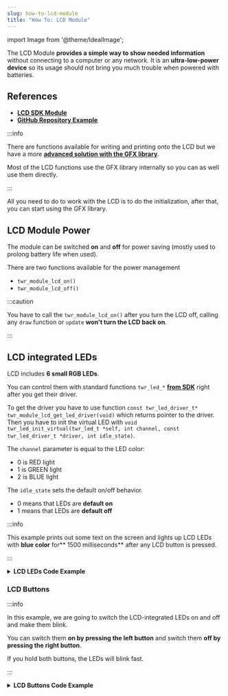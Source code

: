 ```yaml
---
slug: how-to-lcd-module
title: "How To: LCD Module"
---
```

import Image from '@theme/IdealImage';

The LCD Module **provides a simple way to show needed information** without connecting to a computer or any network. It is an **ultra-low-power device** so its usage should not bring you much trouble when powered with batteries.

## References
- [**LCD SDK Module**](https://sdk.hardwario.com/group__twr__module__lcd.html)
- [**GitHub Repository Example**](https://github.com/hardwario/twr-sdk/blob/master/_examples/lcd-text/application.c)

:::info

There are functions available for writing and printing onto the LCD but we have a more [**advanced solution with the GFX library**](./graphics-library.md).

Most of the LCD functions use the GFX library internally so you can as well use them directly.

:::

All you need to do to work with the LCD is to do the initialization, after that, you can start using the GFX library.

## LCD Module Power
The module can be switched **on** and **off** for power saving (mostly used to prolong battery life when used).

There are two functions available for the power management
- `twr_module_lcd_on()`
- `twr_module_lcd_off()`

:::caution

You have to call the `twr_module_lcd_on()` after you turn the LCD off, calling any `draw` function or `update` **won't turn the LCD back on**.

:::


## LCD integrated LEDs

LCD includes **6 small RGB LEDs**.

You can control them with standard functions `twr_led_*` [**from SDK**](./led-control.md) right after you get their driver.

To get the driver you have to use function `const twr_led_driver_t* twr_module_lcd_get_led_driver(void)` which returns pointer to the driver. Then you have to init the virtual LED with `void twr_led_init_virtual(twr_led_t *self, int channel, const twr_led_driver_t *driver, int idle_state)`.

The `channel` parameter is equal to the LED color:

- 0 is RED light
- 1 is GREEN light
- 2 is BLUE light

The `idle_state` sets the default on/off behavior.

- 0 means that LEDs are **default on**
- 1 means that LEDs are **default off**

:::info

This example prints out some text on the screen and lights up LCD LEDs with **blue color** for** 1500 milliseconds** after any LCD button is pressed.

:::

<details><summary><b>LCD LEDs Code Example</b></summary>
<p>

  ```c showLineNumbers
  #include <application.h>

  twr_button_t button;
  twr_led_t lcdLed;

  twr_gfx_t *pgfx;

  void button_event_handler(twr_button_t *self, twr_button_event_t event, void *event_param)
  {
      (void) self;
      (void) event_param;

      if (event == TWR_BUTTON_EVENT_PRESS)
      {
          twr_led_pulse(&lcdLed, 1500);

          char hello[6] = "Hello";
          twr_gfx_draw_string(pgfx, 10, 5, hello, true);
          twr_gfx_draw_line(pgfx, 0, 21, 128, 23, true);

          twr_gfx_update(pgfx);
      }
  }

  void application_init(void)
  {
      twr_button_init(&button, TWR_GPIO_BUTTON, TWR_GPIO_PULL_DOWN, false);
      twr_button_set_event_handler(&button, button_event_handler, NULL);

      const twr_led_driver_t* driver = twr_module_lcd_get_led_driver();
      twr_led_init_virtual(&lcdLed, TWR_MODULE_LCD_LED_BLUE, driver, 1);

      twr_module_lcd_init();
      pgfx = twr_module_lcd_get_gfx();
      twr_gfx_set_font(pgfx, &twr_font_ubuntu_15);
  }
  ```

</p>
</details>

### LCD Buttons

:::info

In this example, we are going to switch the LCD-integrated LEDs on and off and make them blink.

You can switch them **on by pressing the left button** and switch them **off by pressing the right button**.

If you hold both buttons, the LEDs will blink fast.

:::

<details><summary><b>LCD Buttons Code Example</b></summary>
<p>

  ```c showLineNumbers
  #include <application.h>

  twr_led_t lcdLed;

  void lcd_event_handler(twr_module_lcd_event_t event, void *param)
  {
      (void) param;

      if (event == TWR_MODULE_LCD_EVENT_LEFT_CLICK)
      {
          twr_led_set_mode(&lcdLed, TWR_LED_MODE_ON);
      }
      else if (event == TWR_MODULE_LCD_EVENT_RIGHT_CLICK)
      {
        twr_led_set_mode(&lcdLed, TWR_LED_MODE_OFF);
      }
      else if (event == TWR_MODULE_LCD_EVENT_BOTH_HOLD)
      {
          twr_led_set_mode(&lcdLed, TWR_LED_MODE_BLINK_FAST);
      }
  }

  void application_init(void)
  {
      const twr_led_driver_t* driver = twr_module_lcd_get_led_driver();
      twr_led_init_virtual(&lcdLed, 2, driver, 1);

      twr_led_set_mode(&lcdLed, TWR_LED_MODE_OFF);
      twr_led_pulse(&lcdLed, 1000);

      twr_module_lcd_init();
      twr_module_lcd_set_event_handler(lcd_event_handler, NULL);
  }
  ```

</p>
</details>
